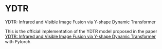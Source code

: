 # YDTR
YDTR: Infrared and Visible Image Fusion via Y-shape Dynamic Transformer

This is the official implementation of the YDTR model proposed in the paper [YDTR: Infrared and Visible Image Fusion via Y-shape Dynamic Transformer](https://ieeexplore.ieee.org/document/9834137) with Pytorch.


